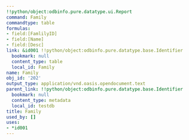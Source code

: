 ```yaml
---
!!python/object:odbinfo.pure.datatype.ui.Report
command: Family
commandtype: table
formulas:
- field:[FamlilyID]
- field:[Name]
- field:[Desc]
link: &id001 !!python/object:odbinfo.pure.datatype.base.Identifier
  bookmark: null
  content_type: table
  local_id: Family
name: Family
obj_id: '202'
output_type: application/vnd.oasis.opendocument.text
parent_link: !!python/object:odbinfo.pure.datatype.base.Identifier
  bookmark: null
  content_type: metadata
  local_id: testdb
title: Family
used_by: []
uses:
- *id001
---
```


